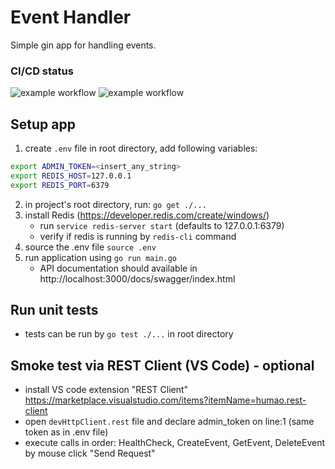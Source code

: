 # Event Handler
Simple gin app for handling events.

### CI/CD status
![example workflow](https://github.com/WANI0N/event-handler/actions/workflows/tests.yml/badge.svg)
![example workflow](https://github.com/WANI0N/event-handler/actions/workflows/lint.yml/badge.svg)

## Setup app
1. create `.env` file in root directory, add following variables:
```bash
export ADMIN_TOKEN=<insert_any_string>
export REDIS_HOST=127.0.0.1
export REDIS_PORT=6379
```
2. in project's root directory, run: `go get ./...`
3. install Redis (https://developer.redis.com/create/windows/)
    - run `service redis-server start` (defaults to 127.0.0.1:6379)
    - verify if redis is running by `redis-cli` command
4. source the .env file `source .env` 
5. run application using `go run main.go`
   -  API documentation should available in http://localhost:3000/docs/swagger/index.html

## Run unit tests
- tests can be run by `go test ./...` in root directory

## Smoke test via REST Client (VS Code) - optional
- install VS code extension "REST Client" https://marketplace.visualstudio.com/items?itemName=humao.rest-client
- open `devHttpClient.rest` file and declare admin_token on line:1 (same token as in .env file)
- execute calls in order: HealthCheck, CreateEvent, GetEvent, DeleteEvent by mouse click "Send Request"